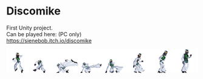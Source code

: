 # Discomike  
First Unity project.  
Can be played here: (PC only)  
https://sienebob.itch.io/discomike  
  
![alt text](https://github.com/Sienebob/Discomike/blob/main/Disco%20Mike/Assets/Graphics/Player/sweep_sprite%20(1).png?raw=true)
